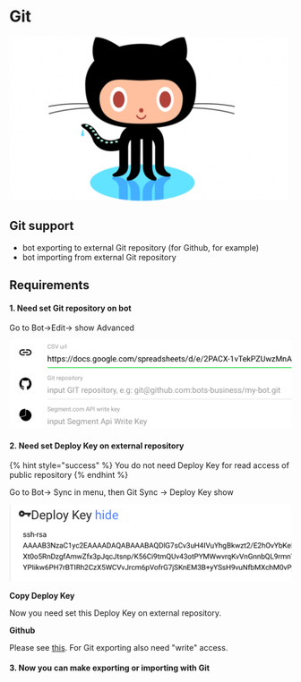 # Git

![](../.gitbook/assets/image%20%2814%29.png)

## Git support

* bot exporting to external Git repository \(for Github, for example\)
* bot importing from external Git repository

## Requirements

#### 1. Need set Git repository on bot

Go to Bot-&gt;Edit-&gt; show Advanced 

![](../.gitbook/assets/image%20%286%29.png)

#### 2. Need set Deploy Key on external repository

{% hint style="success" %}
You do not need Deploy Key for read access of public repository 
{% endhint %}

Go to Bot-&gt; Sync in menu, then Git Sync -&gt; Deploy Key show

![](../.gitbook/assets/image%20%2831%29.png)

**Copy Deploy Key**

Now you need set this Deploy Key on external repository.

**Github**

Please see [this](https://developer.github.com/v3/guides/managing-deploy-keys/#deploy-keys). For Git exporting also need "write" access.

#### 3. Now you can make exporting or importing with Git

